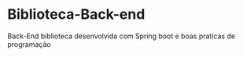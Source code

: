 # Biblioteca-Back-end
Back-End biblioteca desenvolvida com Spring boot e boas praticas de programação
